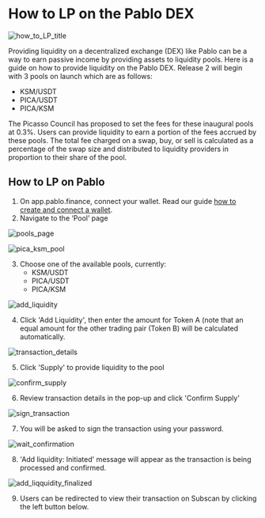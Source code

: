 # How to LP on the Pablo DEX

![how_to_LP_title](./images-provide-liquidity/how-to-lp-title.png)

Providing liquidity on a decentralized exchange (DEX) like Pablo can be a way to earn passive income 
by providing assets to liquidity pools. Here is a guide on how to provide liquidity on the Pablo DEX. 
Release 2 will begin with 3 pools on launch which are as follows:

- KSM/USDT
- PICA/USDT
- PICA/KSM

The Picasso Council has proposed to set the fees for these inaugural pools at 0.3%. 
Users can provide liquidity to earn a portion of the fees accrued by these pools. 
The total fee charged on a swap, buy, or sell is calculated as a percentage of the swap size 
and distributed to liquidity providers in proportion to their share of the pool.

## How to LP on Pablo

1. On app.pablo.finance, connect your wallet. Read our guide [how to create and connect a wallet].
2. Navigate to the ‘Pool’ page

[how to create and connect a wallet]: https://docs.composable.finance/user-guides/polkadotjs-extension-create-account#connect-to-picasso

![pools_page](./images-provide-liquidity/pools-page.png)

![pica_ksm_pool](./images-provide-liquidity/pica-ksm-pool.png)

3. Choose one of the available pools, currently:
   - KSM/USDT
   - PICA/USDT
   - PICA/KSM

![add_liquidity](./images-provide-liquidity/add-liquidity.png)

4. Click 'Add Liquidity', then enter the amount for Token A 
(note that an equal amount for the other trading pair (Token B) will be calculated automatically.

![transaction_details](./images-provide-liquidity/transaction-details.png)

5. Click 'Supply' to provide liquidity to the pool

![confirm_supply](./images-provide-liquidity/confirm-supply.png)

6. Review transaction details in the pop-up and click 'Confirm Supply'

![sign_transaction](./images-provide-liquidity/sign-transaction.jpg)

7. You will be asked to sign the transaction using your password.

![wait_confirmation](./images-provide-liquidity/wait-confirmation.png)

8. 'Add liquidity: Initiated' message will appear as the transaction is being processed and confirmed. 

![add_liqquidity_finalized](./images-provide-liquidity/add-liquidity-finalized.png)

9. Users can be redirected to view their transaction on Subscan by clicking the left button below.
